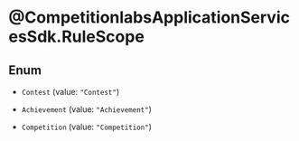 # @CompetitionlabsApplicationServicesSdk.RuleScope

## Enum


* `Contest` (value: `"Contest"`)

* `Achievement` (value: `"Achievement"`)

* `Competition` (value: `"Competition"`)


